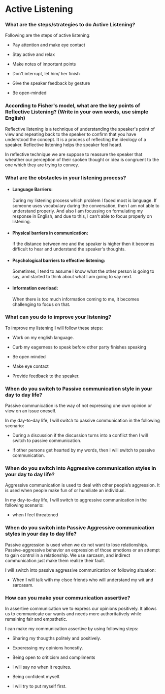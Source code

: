 <!--hh-->
# Active Listening

### What are the steps/strategies to do Active Listening?

Following are the steps of active listening:

* Pay attention and make eye contact

* Stay active and relax

* Make notes of important points

* Don't interrupt, let him/ her finish

* Give the speaker feedback by gesture

* Be open-minded

### According to Fisher's model, what are the key points of Reflective Listening? (Write in your own words, use simple English)

Reflective listening is a technique of understanding the speaker's point of view and repeating back to the speaker to confirm that you have understood the concept.
It is a process of reflecting the ideology of a speaker. Reflective listening helps the speaker feel heard.

In reflective technique we are suppose to reassure the speaker that wheather our perception of their spoken thought or idea is congruent to the one which they are trying to convey.

### What are the obstacles in your listening process?

* #### Language Barriers:
    
    During my listening process which problem I faced most is language. If someone uses vocabulary during the conversation, then I am not able to understand properly. And also I am focussing on formulating my response in English, and due to this, I can't able to focus properly on listening.

* #### Physical barriers in communication:

    If the distance between me and the speaker is higher then it becomes difficult to hear and understand the speaker's thoughts.

* #### Psychological barriers to effective listening:

    Sometimes, I tend to assume I know what the other person is going to say, and started to think about what I am going to say next.

* #### Information overload:

    When there is too much information coming to me, it becomes challenging to focus on that.

### What can you do to improve your listening?

To improve my listening I will follow these steps:

* Work on my english language.

* Curb my eagerness to speak before other party finishes speaking

* Be open minded

* Make eye contact

* Provide feedback to the speaker.

### When do you switch to Passive communication style in your day to day life?

Passive communication is the way of not expressing one own opinion or view on an issue oneself.

In my day-to-day life, I will switch to passive communication in the following scenario:

* During a discussion if the discussion turns into a conflict then I will switch to passive communication.

* If other persons get hearted by my words, then I will switch to passive communication.

### When do you switch into Aggressive communication styles in your day to day life?

Aggressive communication is used to deal with other people’s aggression. It is used when people make fun of or humiliate an individual.

In my day-to-day life, I will switch to aggressive communication in the following scenario:

* when I feel threatened

### When do you switch into Passive Aggressive communication styles in your day to day life?

Passive aggression is used when we do not want to lose relationships. Passive-aggressive behavior an expression of those emotions or an attempt to gain control in a relationship. We use sarcasm, and indirect communication just make them realize their fault.

I will switch into passive aggressive communication on following situation:

* When I will talk with my clsoe friends who will understand my wit and sarcasam.

### How can you make your communication assertive?

In assertive communication we to express our opinions positively. It allows us to communicate our wants and needs more authoritatively while remaining fair and empathetic.

I can make my communication assertive by using following steps:

* Sharing my thougths politely and positively.

* Experessing my opinions honestly.

* Being open to criticism and compliments

* I will say no when it requires.

* Being confident myself.

* I will try to put myself first.

